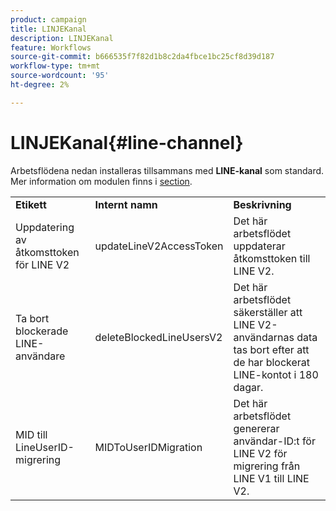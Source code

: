 ```yaml
---
product: campaign
title: LINJEKanal
description: LINJEKanal
feature: Workflows
source-git-commit: b666535f7f82d1b8c2da4fbce1bc25cf8d39d187
workflow-type: tm+mt
source-wordcount: '95'
ht-degree: 2%

---
```



# LINJEKanal{#line-channel}



Arbetsflödena nedan installeras tillsammans med **LINE-kanal** som standard. Mer information om modulen finns i [section](../../delivery/using/line-channel.md).

<table> 
 <tbody> 
  <tr> 
   <td> <strong>Etikett</strong><br /> </td> 
   <td> <strong>Internt namn</strong><br /> </td> 
   <td> <strong>Beskrivning</strong><br /> </td> 
  </tr> 
  <tr> 
   <td> <span class="uicontrol">Uppdatering av åtkomsttoken för LINE V2</span> <br /> </td> 
   <td> <span class="uicontrol">updateLineV2AccessToken</span> <br /> </td> 
   <td> Det här arbetsflödet uppdaterar åtkomsttoken till LINE V2.<br /> </td> 
  </tr> 
  <tr> 
   <td> <span class="uicontrol">Ta bort blockerade LINE-användare</span> <br /> </td> 
   <td> <span class="uicontrol">deleteBlockedLineUsersV2</span> <br /> </td> 
   <td> Det här arbetsflödet säkerställer att LINE V2-användarnas data tas bort efter att de har blockerat LINE-kontot i 180 dagar.<br /> </td> 
  </tr> 
  <tr> 
   <td> <span class="uicontrol">MID till LineUserID-migrering</span> <br /> </td> 
   <td> <span class="uicontrol">MIDToUserIDMigration</span> <br /> </td> 
   <td> Det här arbetsflödet genererar användar-ID:t för LINE V2 för migrering från LINE V1 till LINE V2.<br /> </td> 
  </tr> 
 </tbody> 
</table>

